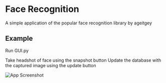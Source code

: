 
# Face Recognition 

A simple application of the popular face recognition library by ageitgey


## Example

Run GUI.py

Take headshot of face using the snapshot button
Update the database with the captured image using the update button

![App Screenshot](https://i.imgur.com/4Obpzkd.png)